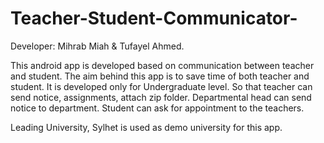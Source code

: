 # Teacher-Student-Communicator-
Developer: Mihrab Miah & Tufayel Ahmed.

This android app is developed based on communication between teacher and student. The aim behind this app is to save time of both teacher and student.
It is developed only for Undergraduate level. So that teacher can send notice, assignments, attach zip folder. Departmental head can send notice to department.
Student can ask for appointment to the teachers.

Leading University, Sylhet is used as demo university for this app.
